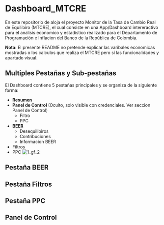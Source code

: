 # Dashboard_MTCRE
En este repositorio de aloja el proyecto Monitor de la Tasa de Cambio Real de Equilibiro (MTCRE), el cual consiste en una App/Dashboard intereractivo para el analisis economico y estadístico realizado para el Departamento de Programación e Inflacion del Banco de la República de Colombia.

**Nota:** El presente README no pretende explicar las varibales economicas mostradas o los calculos que realiza el MTCRE pero sí las funcionalidades y apartado visual.

## Multiples Pestañas y Sub-pestañas
El Dashboard contiene 5 pestañas principales y se organiza de la siguiente forma:
* **Resumen**
* **Panel de Control** (Oculto, solo visible con credenciales. Ver seccion Panel de Control)
  * Filtro
  * PPC
* **BEER**
  * Desequilibiros
  * Contribuciones
  * Informacion BEER
* Filtros
* PPC
![1_gf_2](https://github.com/user-attachments/assets/9e31cf38-f47f-4b25-9bf8-76f73c301ef2)





## Pestaña BEER

## Pestaña Filtros

## Pestaña PPC

## Panel de Control

